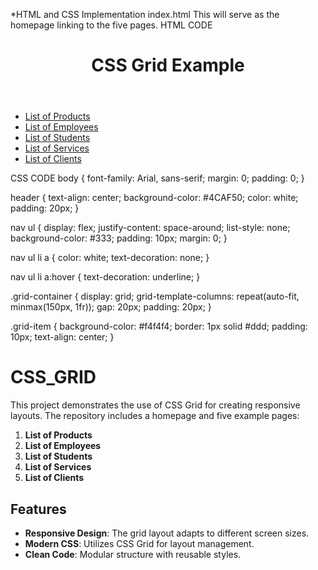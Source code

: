 *HTML and CSS Implementation
index.html
This will serve as the homepage linking to the five pages.
HTML CODE
<!DOCTYPE html>
<html lang="en">
<head>
    <meta charset="UTF-8">
    <meta name="viewport" content="width=device-width, initial-scale=1.0">
    <title>CSS GRID Project</title>
    <link rel="stylesheet" href="css/styles.css">
</head>
<body>
    <header>
        <h1>CSS Grid Example</h1>
    </header>
    <nav>
        <ul>
            <li><a href="pages/products.html">List of Products</a></li>
            <li><a href="pages/employees.html">List of Employees</a></li>
            <li><a href="pages/students.html">List of Students</a></li>
            <li><a href="pages/services.html">List of Services</a></li>
            <li><a href="pages/clients.html">List of Clients</a></li>
        </ul>
    </nav>
</body>
</html>


CSS CODE
body {
    font-family: Arial, sans-serif;
    margin: 0;
    padding: 0;
}

header {
    text-align: center;
    background-color: #4CAF50;
    color: white;
    padding: 20px;
}

nav ul {
    display: flex;
    justify-content: space-around;
    list-style: none;
    background-color: #333;
    padding: 10px;
    margin: 0;
}

nav ul li a {
    color: white;
    text-decoration: none;
}

nav ul li a:hover {
    text-decoration: underline;
}

.grid-container {
    display: grid;
    grid-template-columns: repeat(auto-fit, minmax(150px, 1fr));
    gap: 20px;
    padding: 20px;
}

.grid-item {
    background-color: #f4f4f4;
    border: 1px solid #ddd;
    padding: 10px;
    text-align: center;
}



# CSS_GRID

This project demonstrates the use of CSS Grid for creating responsive layouts. The repository includes a homepage and five example pages: 

1. **List of Products**  
2. **List of Employees**  
3. **List of Students**  
4. **List of Services**  
5. **List of Clients**  

## Features

- **Responsive Design**: The grid layout adapts to different screen sizes.  
- **Modern CSS**: Utilizes CSS Grid for layout management.  
- **Clean Code**: Modular structure with reusable styles.  

